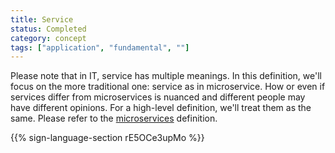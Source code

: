 ```yaml
---
title: Service
status: Completed
category: concept
tags: ["application", "fundamental", ""]
---
```


Please note that in IT, service has multiple meanings.
In this definition, we'll focus on the more traditional one: service as in microservice.
How or even if services differ from microservices is nuanced and different people may have different opinions.
For a high-level definition, we'll treat them as the same.
Please refer to the [microservices](/microservices-architecture/) definition.

{{% sign-language-section rE5OCe3upMo %}}
